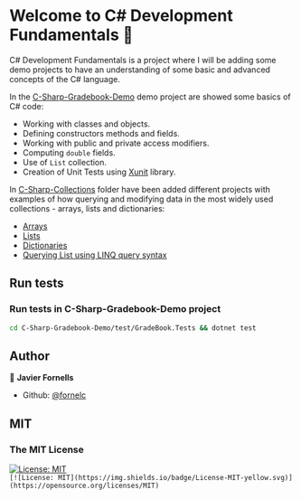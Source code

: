 # Welcome to C# Development Fundamentals 👋

C# Development Fundamentals is a project where I will be adding some demo projects to have an understanding of some basic and advanced concepts of the C# language.

In the [C-Sharp-Gradebook-Demo](/C-Sharp-Gradebook-Demo) demo project are showed some basics of C# code:

- Working with classes and objects.
- Defining constructors methods and fields.
- Working with public and private access modifiers.
- Computing `double` fields.
- Use of `List` collection.
- Creation of Unit Tests using [Xunit](https://www.nuget.org/packages/xunit/) library.

In [C-Sharp-Collections](/C-Sharp-Collections) folder have been added different projects with examples of how querying and modifying data in the most widely used collections - arrays, lists and dictionaries:

- [Arrays](/C-Sharp-Collections/src/Collections/Arrays)
- [Lists](/C-Sharp-Collections/src/Collections/Lists)
- [Dictionaries](/C-Sharp-Collections/src/Collections/Dictionaries)
- [Querying List using LINQ query syntax](/C-Sharp-Collections/src/Collections/Linq)

## Run tests

### Run tests in C-Sharp-Gradebook-Demo project

```sh
cd C-Sharp-Gradebook-Demo/test/GradeBook.Tests && dotnet test
```

## Author

👤 **Javier Fornells**

* Github: [@fornelc](https://github.com/fornelc)

## MIT

### The MIT License

[![License: MIT](https://img.shields.io/badge/License-MIT-yellow.svg)](https://opensource.org/licenses/MIT)  
`[![License: MIT](https://img.shields.io/badge/License-MIT-yellow.svg)](https://opensource.org/licenses/MIT)`
